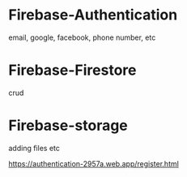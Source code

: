 # Firebase-Authentication
email, google, facebook, phone number, etc  


# Firebase-Firestore
crud

# Firebase-storage
adding files etc



https://authentication-2957a.web.app/register.html

